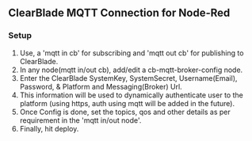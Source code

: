 ## ClearBlade MQTT Connection for Node-Red

### Setup
1. Use, a 'mqtt in cb' for subscribing and 'mqtt out cb' for publishing to ClearBlade.
2. In any node(mqtt in/out cb), add/edit a cb-mqtt-broker-config node.
3. Enter the ClearBlade SystemKey, SystemSecret, Username(Email), Password, & Platform and Messaging(Broker) Url.
4. This information will be used to dynamically authenticate user to the platform (using https, auth using mqtt will be added in the future).
5. Once Config is done, set the topics, qos and other details as per requirement in the 'mqtt in/out node'. 
6. Finally, hit deploy.


